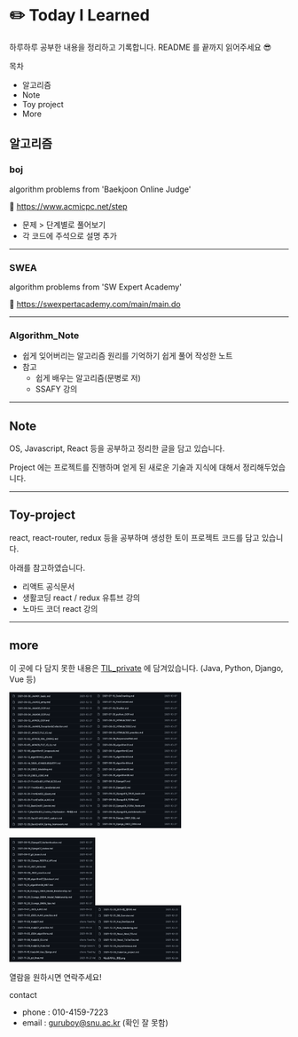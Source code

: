 # :pencil2: Today I Learned

하루하루 공부한 내용을 정리하고 기록합니다. 
README 를 끝까지 읽어주세요 😎

목차

- 알고리즘
- Note 
- Toy project
- More 



## 알고리즘

### boj

algorithm problems from 'Baekjoon Online Judge'

:link: https://www.acmicpc.net/step

- 문제 > 단계별로 풀어보기 
- 각 코드에 주석으로 설명 추가 
****
### SWEA

algorithm problems from 'SW Expert Academy'

:link: https://swexpertacademy.com/main/main.do
****
### Algorithm_Note

- 쉽게 잊어버리는 알고리즘 원리를 기억하기 쉽게 풀어 작성한 노트 
- 참고
  - 쉽게 배우는 알고리즘(문병로 저)
  - SSAFY 강의
****

## Note 

OS, Javascript, React 등을 공부하고 정리한 글을 담고 있습니다. 

Project 에는 프로젝트를 진행하며 얻게 된 새로운 기술과 지식에 대해서 정리해두었습니다. 
****
## Toy-project 

react, react-router, redux 등을 공부하며 생성한 토이 프로젝트 코드를 담고 있습니다. 

아래를 참고하였습니다. 

- 리액트 공식문서 
- 생활코딩 react / redux 유튜브 강의 
- 노마드 코더 react 강의 
****
## more
이 곳에 다 담지 못한 내용은 [TIL_private](https://github.com/j1h00/TIL_private) 에 담겨있습니다. (Java, Python, Django, Vue 등)

<img src="README.assets/Screen Shot 2022-03-11 at 10.22.45 PM.png" alt="Screen Shot 2022-03-11 at 10.22.45 PM" style="zoom:33%;" /><img src="README.assets/Screen Shot 2022-03-11 at 10.23.15 PM.png" alt="Screen Shot 2022-03-11 at 10.23.15 PM" style="zoom:33%;" />

<img src="README.assets/Screen Shot 2022-03-11 at 10.23.36 PM.png" alt="Screen Shot 2022-03-11 at 10.23.36 PM" style="zoom:33%;" /><img src="README.assets/Screen Shot 2022-03-11 at 10.23.56 PM-7005170.png" alt="Screen Shot 2022-03-11 at 10.23.56 PM" style="zoom:33%;" />

열람을 원하시면 연락주세요!

contact 

- phone : 010-4159-7223
- email : guruboy@snu.ac.kr (확인 잘 못함)






